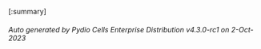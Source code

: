 






[:summary]

###### Auto generated by Pydio Cells Enterprise Distribution v4.3.0-rc1 on 2-Oct-2023
